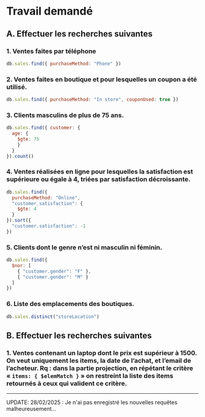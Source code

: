 # Travail demandé

## A. Effectuer les recherches suivantes

### 1. Ventes faites par téléphone

```javascript
db.sales.find({ purchaseMethod: "Phone" })
```

### 2. Ventes faites en boutique et pour lesquelles un coupon a été utilisé.

```javascript
db.sales.find({ purchaseMethod: "In store", couponUsed: true })
```

### 3. Clients masculins de plus de 75 ans.

```javascript
db.sales.find({ customer: {
  age: {
    $gte: 75
    }
  }
}).count()
```

### 4. Ventes réalisées en ligne pour lesquelles la satisfaction est supérieure ou égale à 4, triées par satisfaction décroissante.

```javascript
db.sales.find({
  purchaseMethod: "Online",
  "customer.satisfaction": {
    $gte: 4
  }
}).sort({
  "customer.satisfaction": -1
})
```

### 5. Clients dont le genre n’est ni masculin ni féminin.

```javascript
db.sales.find({
  $nor: [
    { "customer.gender": "F" },
    { "customer.gender": "M" }
  ]
})
```

### 6. Liste des emplacements des boutiques.

```javascript
db.sales.distinct("storeLocation")
```

## B. Effectuer les recherches suivantes

### 1. Ventes contenant un laptop dont le prix est supérieur à 1500. On veut uniquement les items, la date de l’achat, et l’email de l’acheteur. Rq : dans la partie projection, en répétant le critère « `items: { $elemMatch }` » on restreint la liste des items retournés à ceux qui valident ce critère.


---

UPDATE: 28/02/2025 : Je n'ai pas enregistré les nouvelles requêtes malheureusement...
